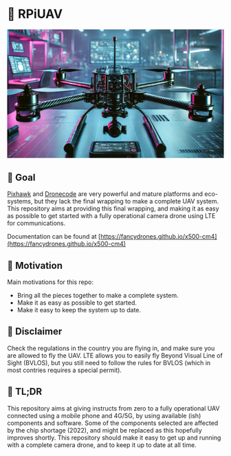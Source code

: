 # :helicopter: RPiUAV

![Future](./docs/media/generated-self-built.png)

## :dart: Goal

[Pixhawk](https://pixhawk.org/) and [Dronecode](https://www.dronecode.org/) are very powerful and mature platforms and eco-systems, but they lack the final wrapping to make a complete UAV system. This repository aims at providing this final wrapping, and making it as easy as possible to get started with a fully operational camera drone using LTE for communications.

Documentation can be found at [https://fancydrones.github.io/x500-cm4](https://fancydrones.github.io/x500-cm4)

## :rocket: Motivation

Main motivations for this repo:

- Bring all the pieces together to make a complete system.
- Make it as easy as possible to get started.
- Make it easy to keep the system up to date.

## :rotating_light: Disclaimer

Check the regulations in the country you are flying in, and make sure you are allowed to fly the UAV. LTE allows you to easily fly Beyond Visual Line of Sight (BVLOS), but you still need to follow the rules for BVLOS (which in most contries requires a special permit).

## :book: TL;DR

This repository aims at giving instructs from zero to a fully operational UAV connected using a mobile phone and 4G/5G, by using available (ish) components and software. Some of the components selected are affected by the chip shortage (2022), and might be replaced as this hopefully improves shortly. This repository should make it easy to get up and running with a complete camera drone, and to keep it up to date at all time.
